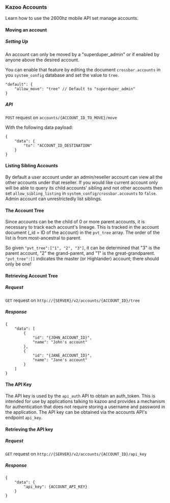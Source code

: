 
### Kazoo Accounts
Learn how to use the 2600hz mobile API set manage accounts.


#### Moving an account

##### Setting Up

An account can only be moved by a "superduper_admin" or  if enabled by anyone above the desired account.

You can enable that feature by editing the document `crossbar.accounts` in you `system_config` database and set the value to `tree`.

````
"default": {
    "allow_move": "tree" // Default to "superduper_admin"
}
````
##### API

`POST` request on `accounts/{ACCOUNT_ID_TO_MOVE}/move`

With the following data payload:

`````
{
    "data": {
        "to": "ACCOUNT_ID_DESTINATION"
    }
}
`````

#### Listing Sibling Accounts

By default a user account under an admin/reseller account can view all the other accounts under that reseller. If you would like current account only will be able to query its child accounts' sibling and not other accounts then set `allow_sibling_listing` in `system_config/crossbar.accounts` to `false`. Admin account can unrestrictedly list siblings.

#### The Account Tree

Since accounts can be the child of 0 or more parent accounts, it is necessary to track each account's lineage. This is tracked in the account document (_id = ID of the account) in the `pvt_tree` array. The order of the list is from most-ancestral to parent.

So given `"pvt_tree":["1", "2", "3"]`, it can be determined that "3" is the parent account, "2" the grand-parent, and "1" is the great-grandparent. `"pvt_tree":[]` indicates the master (or Highlander) account; there should only be one!

#### Retrieving Account Tree

##### Request

`GET` request on `http://{SERVER}/v2/accounts/{ACCOUNT_ID}/tree`

##### Response

`````
{
    "data": [
        {
            "id": "{JOHN_ACCOUNT_ID}",
            "name": "John's account"
        },
        {
            "id": "{JANE_ACCOUNT_ID}",
            "name": "Jane's account"
        }
    ]
}
`````

#### The API Key

The API key is used by the `api_auth` API to obtain an auth_token. This is intended for use by applications talking to kazoo and provides a mechanism for authentication that does not require storing a username and password in the application. The API key can be obtained via the accounts API's endpoint `api_key`.

#### Retrieving the API key

##### Request

`GET` request on `http://{SERVER}/v2/accounts/{ACCOUNT_ID}/api_key`

##### Response

`````
{
    "data": {
        "api_key": {ACCOUNT_API_KEY}
    }
}
`````
